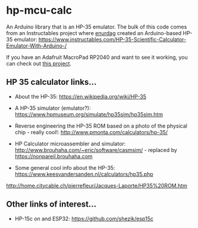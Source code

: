 # hp-mcu-calc

An Arduino library that is an HP-35 emulator. The bulk of this code comes from an Instructables project where [enurdag](https://www.instructables.com/member/enurdag/) created an Arduino-based HP-35 emulator: https://www.instructables.com/HP-35-Scientific-Calculator-Emulator-With-Arduino-/

If you have an Adafruit MacroPad RP2040 and want to see it working, you can check out [this project](https://github.com/funkfinger/adafruit-macropad-hp-35-calc).

## HP 35 calculator links...

- About the HP-35: https://en.wikipedia.org/wiki/HP-35

- A HP-35 simulator (emulator?): https://www.hpmuseum.org/simulate/hp35sim/hp35sim.htm

- Reverse engineering the HP-35 ROM based on a photo of the physical chip - really cool!: http://www.pmonta.com/calculators/hp-35/

- HP Calculator microassembler and simulator: http://www.brouhaha.com/~eric/software/casmsim/ - replaced by https://nonpareil.brouhaha.com

- Some general cool info about the HP-35: https://www.keesvandersanden.nl/calculators/hp35.php

http://home.citycable.ch/pierrefleur/Jacques-Laporte/HP35%20ROM.htm

## Other links of interest...

- HP-15c on and ESP32: https://github.com/shezik/esp15c
